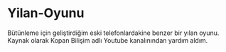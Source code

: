 # Yilan-Oyunu
 Bütünleme için geliştirdiğim eski telefonlardakine benzer bir yılan oyunu. Kaynak olarak Kopan Bilişim adlı Youtube kanalınından yardım aldım.
